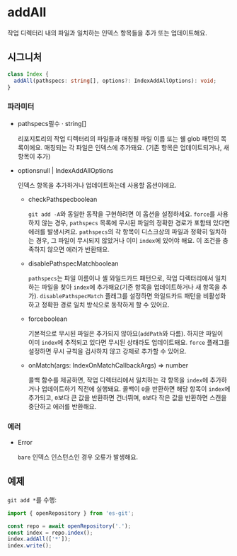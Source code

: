 # addAll

작업 디렉터리 내의 파일과 일치하는 인덱스 항목들을 추가 또는 업데이트해요.

## 시그니처

```ts
class Index {
  addAll(pathspecs: string[], options?: IndexAddAllOptions): void;
}
```

### 파라미터

<ul class="param-ul">
  <li class="param-li param-li-root">
    <span class="param-name">pathspecs</span><span class="param-required">필수</span>&nbsp;·&nbsp;<span class="param-type">string[]</span>
    <br>
    <p class="param-description">리포지토리의 작업 디렉터리의 파일들과 매칭될 파일 이름 또는 쉘 glob 패턴의 목록이에요. 매칭되는 각 파일은 인덱스에 추가돼요. (기존 항목은 업데이트되거나, 새 항목이 추가)</p>
  </li>
  <li class="param-li param-li-root">
    <span class="param-name">options</span><span class="param-type">null | IndexAddAllOptions</span>
    <br>
    <p class="param-description">인덱스 항목을 추가하거나 업데이트하는데 사용할 옵션이에요.</p>
    <ul class="param-ul">
      <li class="param-li">
        <span class="param-name">checkPathspec</span><span class="param-type">boolean</span>
        <br>
        <p class="param-description"><code>git add -A</code>와 동일한 동작을 구현하려면 이 옵션을 설정하세요. <code>force</code>를 사용하지 않는 경우, <code>pathspecs</code> 목록에 무시된 파일의 정확한 경로가 포함돼 있다면 에러를 발생시켜요. <code>pathspecs</code>의 각 항목이 디스크상의 파일과 정확히 일치하는 경우, 그 파일이 무시되지 않았거나 이미 <code>index</code>에 있어야 해요. 이 조건을 충족하지 않으면 에러가 반환돼요.</p>
      </li>
      <li class="param-li">
        <span class="param-name">disablePathspecMatch</span><span class="param-type">boolean</span>
        <br>
        <p class="param-description"><code>pathspecs</code>는 파일 이름이나 셸 와일드카드 패턴으로, 작업 디렉터리에서 일치하는 파일을 찾아 <code>index</code>에 추가해요(기존 항목을 업데이트하거나 새 항목을 추가). <code>disablePathspecMatch</code> 플래그를 설정하면 와일드카드 패턴을 비활성화하고 정확한 경로 일치 방식으로 동작하게 할 수 있어요.</p>
      </li>
      <li class="param-li">
        <span class="param-name">force</span><span class="param-type">boolean</span>
        <br>
        <p class="param-description">기본적으로 무시된 파일은 추가되지 않아요(<code>addPath</code>와 다름). 하지만 파일이 이미 <code>index</code>에 추적되고 있다면 무시된 상태라도 업데이트돼요. <code>force</code> 플래그를 설정하면 무시 규칙을 검사하지 않고 강제로 추가할 수 있어요.</p>
      </li>
      <li class="param-li">
        <span class="param-name">onMatch</span><span class="param-type">(args: IndexOnMatchCallbackArgs) =&gt; number</span>
        <br>
        <p class="param-description">콜백 함수를 제공하면, 작업 디렉터리에서 일치하는 각 항목을 <code>index</code>에 추가하거나 업데이트하기 직전에 실행돼요. 콜백이 <code>0</code>을 반환하면 해당 항목이 <code>index</code>에 추가되고, <code>0</code>보다 큰 값을 반환하면 건너뛰며, <code>0</code>보다 작은 값을 반환하면 스캔을 중단하고 에러를 반환해요.</p>
      </li>
    </ul>
  </li>
</ul>

### 에러

<ul class="param-ul">
  <li class="param-li param-li-root">
    <span class="param-type">Error</span>
    <br>
    <p class="param-description"><code>bare</code> 인덱스 인스턴스인 경우 오류가 발생해요.</p>
  </li>
</ul>

## 예제

`git add *`를 수행:

```ts
import { openRepository } from 'es-git';

const repo = await openRepository('.');
const index = repo.index();
index.addAll(['*']);
index.write();
```
